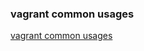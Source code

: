 ### vagrant common usages  
[vagrant common usages](https://github.com/astaxie/Go-in-Action/blob/master/ebook/zh/01.3.md)